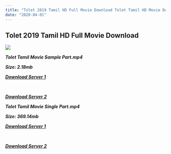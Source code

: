 ```yaml
---
title: "Tolet 2019 Tamil HD Full Movie Download Tolet Tamil HD Movie Download"
date: "2020-04-01"
---
```


## Tolet 2019 Tamil HD Full Movie Download 

![](https://images.moviebuff.com/ff70113b-2820-4880-a559-afbe2b1f7ffa?w=1000)

**_Tolet Tamil Movie Sample Part.mp4_**

**_Size: 2.18mb_**

**_[Download Server 1](http://b8.wetransfer.vip/files/Tamil{dd491190c7c44e72d5bc6265d8d28d52dc406d5dbea1734fee0f652b09d71bf7}20Movies/Tamil{dd491190c7c44e72d5bc6265d8d28d52dc406d5dbea1734fee0f652b09d71bf7}202019{dd491190c7c44e72d5bc6265d8d28d52dc406d5dbea1734fee0f652b09d71bf7}20Movies/Tolet{dd491190c7c44e72d5bc6265d8d28d52dc406d5dbea1734fee0f652b09d71bf7}20(2019)/Tolet{dd491190c7c44e72d5bc6265d8d28d52dc406d5dbea1734fee0f652b09d71bf7}20(2019){dd491190c7c44e72d5bc6265d8d28d52dc406d5dbea1734fee0f652b09d71bf7}20Proper{dd491190c7c44e72d5bc6265d8d28d52dc406d5dbea1734fee0f652b09d71bf7}20HDRip/Tolet{dd491190c7c44e72d5bc6265d8d28d52dc406d5dbea1734fee0f652b09d71bf7}20(2019){dd491190c7c44e72d5bc6265d8d28d52dc406d5dbea1734fee0f652b09d71bf7}20Sample{dd491190c7c44e72d5bc6265d8d28d52dc406d5dbea1734fee0f652b09d71bf7}20(640x360).mp4)_**

**_[  
](http://b8.wetransfer.vip/files/Tamil{dd491190c7c44e72d5bc6265d8d28d52dc406d5dbea1734fee0f652b09d71bf7}20Movies/Tamil{dd491190c7c44e72d5bc6265d8d28d52dc406d5dbea1734fee0f652b09d71bf7}202019{dd491190c7c44e72d5bc6265d8d28d52dc406d5dbea1734fee0f652b09d71bf7}20Movies/Tolet{dd491190c7c44e72d5bc6265d8d28d52dc406d5dbea1734fee0f652b09d71bf7}20(2019)/Tolet{dd491190c7c44e72d5bc6265d8d28d52dc406d5dbea1734fee0f652b09d71bf7}20(2019){dd491190c7c44e72d5bc6265d8d28d52dc406d5dbea1734fee0f652b09d71bf7}20Proper{dd491190c7c44e72d5bc6265d8d28d52dc406d5dbea1734fee0f652b09d71bf7}20HDRip/Tolet{dd491190c7c44e72d5bc6265d8d28d52dc406d5dbea1734fee0f652b09d71bf7}20(2019){dd491190c7c44e72d5bc6265d8d28d52dc406d5dbea1734fee0f652b09d71bf7}20Sample{dd491190c7c44e72d5bc6265d8d28d52dc406d5dbea1734fee0f652b09d71bf7}20(640x360).mp4)_**

**_[Download Server 2](http://b8.wetransfer.vip/files/Tamil{dd491190c7c44e72d5bc6265d8d28d52dc406d5dbea1734fee0f652b09d71bf7}20Movies/Tamil{dd491190c7c44e72d5bc6265d8d28d52dc406d5dbea1734fee0f652b09d71bf7}202019{dd491190c7c44e72d5bc6265d8d28d52dc406d5dbea1734fee0f652b09d71bf7}20Movies/Tolet{dd491190c7c44e72d5bc6265d8d28d52dc406d5dbea1734fee0f652b09d71bf7}20(2019)/Tolet{dd491190c7c44e72d5bc6265d8d28d52dc406d5dbea1734fee0f652b09d71bf7}20(2019){dd491190c7c44e72d5bc6265d8d28d52dc406d5dbea1734fee0f652b09d71bf7}20Proper{dd491190c7c44e72d5bc6265d8d28d52dc406d5dbea1734fee0f652b09d71bf7}20HDRip/Tolet{dd491190c7c44e72d5bc6265d8d28d52dc406d5dbea1734fee0f652b09d71bf7}20(2019){dd491190c7c44e72d5bc6265d8d28d52dc406d5dbea1734fee0f652b09d71bf7}20Sample{dd491190c7c44e72d5bc6265d8d28d52dc406d5dbea1734fee0f652b09d71bf7}20(640x360).mp4)_**

**_Tolet Tamil Movie Single Part.mp4_**

**_Size: 369.14mb_**

**_[Download Server 1](http://b8.wetransfer.vip/files/Tamil{dd491190c7c44e72d5bc6265d8d28d52dc406d5dbea1734fee0f652b09d71bf7}20Movies/Tamil{dd491190c7c44e72d5bc6265d8d28d52dc406d5dbea1734fee0f652b09d71bf7}202019{dd491190c7c44e72d5bc6265d8d28d52dc406d5dbea1734fee0f652b09d71bf7}20Movies/Tolet{dd491190c7c44e72d5bc6265d8d28d52dc406d5dbea1734fee0f652b09d71bf7}20(2019)/Tolet{dd491190c7c44e72d5bc6265d8d28d52dc406d5dbea1734fee0f652b09d71bf7}20(2019){dd491190c7c44e72d5bc6265d8d28d52dc406d5dbea1734fee0f652b09d71bf7}20Proper{dd491190c7c44e72d5bc6265d8d28d52dc406d5dbea1734fee0f652b09d71bf7}20HDRip/Tolet{dd491190c7c44e72d5bc6265d8d28d52dc406d5dbea1734fee0f652b09d71bf7}20(2019){dd491190c7c44e72d5bc6265d8d28d52dc406d5dbea1734fee0f652b09d71bf7}20Single{dd491190c7c44e72d5bc6265d8d28d52dc406d5dbea1734fee0f652b09d71bf7}20Part{dd491190c7c44e72d5bc6265d8d28d52dc406d5dbea1734fee0f652b09d71bf7}20(640x360).mp4)_**

**_[  
](http://b8.wetransfer.vip/files/Tamil{dd491190c7c44e72d5bc6265d8d28d52dc406d5dbea1734fee0f652b09d71bf7}20Movies/Tamil{dd491190c7c44e72d5bc6265d8d28d52dc406d5dbea1734fee0f652b09d71bf7}202019{dd491190c7c44e72d5bc6265d8d28d52dc406d5dbea1734fee0f652b09d71bf7}20Movies/Tolet{dd491190c7c44e72d5bc6265d8d28d52dc406d5dbea1734fee0f652b09d71bf7}20(2019)/Tolet{dd491190c7c44e72d5bc6265d8d28d52dc406d5dbea1734fee0f652b09d71bf7}20(2019){dd491190c7c44e72d5bc6265d8d28d52dc406d5dbea1734fee0f652b09d71bf7}20Proper{dd491190c7c44e72d5bc6265d8d28d52dc406d5dbea1734fee0f652b09d71bf7}20HDRip/Tolet{dd491190c7c44e72d5bc6265d8d28d52dc406d5dbea1734fee0f652b09d71bf7}20(2019){dd491190c7c44e72d5bc6265d8d28d52dc406d5dbea1734fee0f652b09d71bf7}20Single{dd491190c7c44e72d5bc6265d8d28d52dc406d5dbea1734fee0f652b09d71bf7}20Part{dd491190c7c44e72d5bc6265d8d28d52dc406d5dbea1734fee0f652b09d71bf7}20(640x360).mp4)_**

**_[Download Server 2](http://b8.wetransfer.vip/files/Tamil{dd491190c7c44e72d5bc6265d8d28d52dc406d5dbea1734fee0f652b09d71bf7}20Movies/Tamil{dd491190c7c44e72d5bc6265d8d28d52dc406d5dbea1734fee0f652b09d71bf7}202019{dd491190c7c44e72d5bc6265d8d28d52dc406d5dbea1734fee0f652b09d71bf7}20Movies/Tolet{dd491190c7c44e72d5bc6265d8d28d52dc406d5dbea1734fee0f652b09d71bf7}20(2019)/Tolet{dd491190c7c44e72d5bc6265d8d28d52dc406d5dbea1734fee0f652b09d71bf7}20(2019){dd491190c7c44e72d5bc6265d8d28d52dc406d5dbea1734fee0f652b09d71bf7}20Proper{dd491190c7c44e72d5bc6265d8d28d52dc406d5dbea1734fee0f652b09d71bf7}20HDRip/Tolet{dd491190c7c44e72d5bc6265d8d28d52dc406d5dbea1734fee0f652b09d71bf7}20(2019){dd491190c7c44e72d5bc6265d8d28d52dc406d5dbea1734fee0f652b09d71bf7}20Single{dd491190c7c44e72d5bc6265d8d28d52dc406d5dbea1734fee0f652b09d71bf7}20Part{dd491190c7c44e72d5bc6265d8d28d52dc406d5dbea1734fee0f652b09d71bf7}20(640x360).mp4)_**
